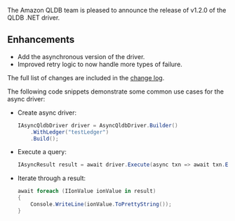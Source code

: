 The Amazon QLDB team is pleased to announce the release of v1.2.0 of the QLDB .NET driver.

## Enhancements
* Add the asynchronous version of the driver.
* Improved retry logic to now handle more types of failure.

The full list of changes are included in the [change log](https://github.com/awslabs/amazon-qldb-driver-dotnet/blob/master/CHANGELOG.md).

The following code snippets demonstrate some common use cases for the async driver:

*   Create async driver:
    ```c#
    IAsyncQldbDriver driver = AsyncQldbDriver.Builder()
        .WithLedger("testLedger")
        .Build();
    ```

*   Execute a query:
    ```c#
    IAsyncResult result = await driver.Execute(async txn => await txn.Execute("SELECT * from Person");
    ```

*   Iterate through a result:
    ```c#
    await foreach (IIonValue ionValue in result)
    {
        Console.WriteLine(ionValue.ToPrettyString());
    }
    ```
